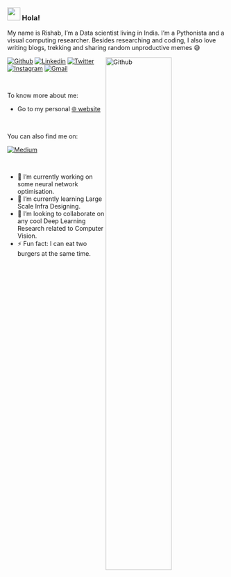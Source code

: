 <!--img  alt="banner" src="https://github.com/montjoile/montjoile/blob/main/banner.jpg" />-->

### <img src="https://media.giphy.com/media/hvRJCLFzcasrR4ia7z/giphy.gif" width="30px"> Hola!


My name is Rishab, I’m a Data scientist living in India. I’m a Pythonista and a visual computing researcher. Besides researching and coding, I also love writing blogs, trekking and sharing random unproductive memes 😅

<img width="55%" align="right" alt="Github" src="https://raw.githubusercontent.com/mars-orbiter/keshav-aggarwal/main/image.svg" />

[![Github](https://img.shields.io/badge/-Github-330c83?style=flat&logo=Github&logoColor=white)](https://github.com/mars-orbiter)
[![Linkedin](https://img.shields.io/badge/-LinkedIn-330c83?style=flat&logo=Linkedin&logoColor=white)](https://www.linkedin.com/in/dev-aggarwal/)
[![Twitter](https://img.shields.io/badge/-Twitter-330c83?style=flat&logo=Twitter&logoColor=white)](https://twitter.com/Keshav__Dev)
[![Instagram](https://img.shields.io/badge/-Instagram-330c83?style=flat&labelColor=330c83&logo=instagram&logoColor=white)](https://www.instagram.com/dev____1/)
[![Gmail](https://img.shields.io/badge/-Gmail-330c83?style=flat&logo=Gmail&logoColor=white)](mailto:msc2103121014@iiti.ac.in)



&nbsp;

To know more about me:

* Go to my personal [🌐 website](http://www.rishab.co)

&nbsp;

You can also find me on:


[![Medium](https://img.shields.io/badge/-Medium-330c83?style=flat&logo=Medium&logoColor=white)](https://medium.com/@kraken2309)


&nbsp;

- 🔭 I’m currently working on some neural network optimisation.
- 🌱 I’m currently learning Large Scale Infra Designing.
- 👯 I’m looking to collaborate on any cool Deep Learning Research related to Computer Vision.
- ⚡ Fun fact: I can eat two burgers at the same time.
